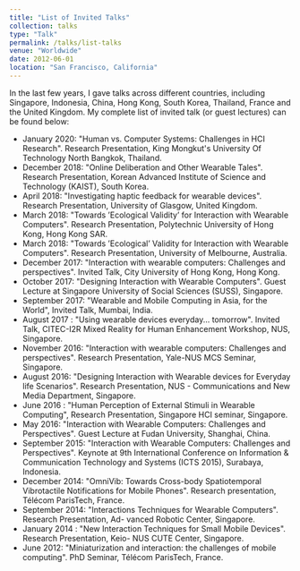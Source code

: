 ```yaml
---
title: "List of Invited Talks"
collection: talks
type: "Talk"
permalink: /talks/list-talks
venue: "Worldwide"
date: 2012-06-01
location: "San Francisco, California"
---
```


In the last few years, I gave talks across different countries, including Singapore, Indonesia, China, Hong Kong, South Korea, Thailand, France and the United Kingdom. My complete list of invited talk (or guest lectures) can be found below:

- January 2020: "Human vs. Computer Systems: Challenges in HCI Research". Research Presentation, King Mongkut's University Of Technology North Bangkok, Thailand.
- December 2018: "Online Deliberation and Other Wearable Tales". Research Presentation, Korean Advanced Institute of Science and Technology (KAIST), South Korea.
- April 2018: "Investigating haptic feedback for wearable devices". Research Presentation, University of Glasgow, United Kingdom.
- March 2018: "Towards ’Ecological Validity’ for Interaction with Wearable Computers". Research Presentation, Polytechnic University of Hong Kong, Hong Kong SAR.
- March 2018: "Towards ’Ecological’ Validity for Interaction with Wearable Computers". Research Presentation, University of Melbourne, Australia.
- December 2017: "Interaction with wearable computers: Challenges and perspectives". Invited Talk, City University of Hong Kong, Hong Kong.
- October 2017: "Designing Interaction with Wearable Computers". Guest Lecture at Singapore University of Social Sciences (SUSS), Singapore.
- September 2017: "Wearable and Mobile Computing in Asia, for the World", Invited Talk, Mumbai, India.
- August 2017 : "Using wearable devices everyday... tomorrow". Invited Talk, CITEC-I2R Mixed Reality for Human Enhancement Workshop, NUS, Singapore.
- November 2016: "Interaction with wearable computers: Challenges and perspectives". Research Presentation, Yale-NUS MCS Seminar, Singapore.
- August 2016: "Designing Interaction with Wearable devices for Everyday life Scenarios". Research Presentation, NUS - Communications and New Media Department, Singapore.
- June 2016 : "Human Perception of External Stimuli in Wearable Computing", Research Presentation, Singapore HCI seminar, Singapore.
- May 2016: "Interaction with Wearable Computers: Challenges and Perspectives". Guest Lecture at Fudan University, Shanghai, China.
- September 2015: "Interaction with Wearable Computers: Challenges and Perspectives". Keynote at 9th International Conference on Information & Communication Technology and Systems (ICTS 2015), Surabaya, Indonesia.
- December 2014: "OmniVib: Towards Cross-body Spatiotemporal Vibrotactile Notifications for Mobile Phones". Research presentation, Télécom ParisTech, France.
- September 2014: "Interactions Techniques for Wearable Computers". Research Presentation, Ad- vanced Robotic Center, Singapore.
- January 2014 : "New Interaction Techniques for Small Mobile Devices". Research Presentation, Keio- NUS CUTE Center, Singapore.
- June 2012: "Miniaturization and interaction: the challenges of mobile computing". PhD Seminar, Télécom ParisTech, France.

